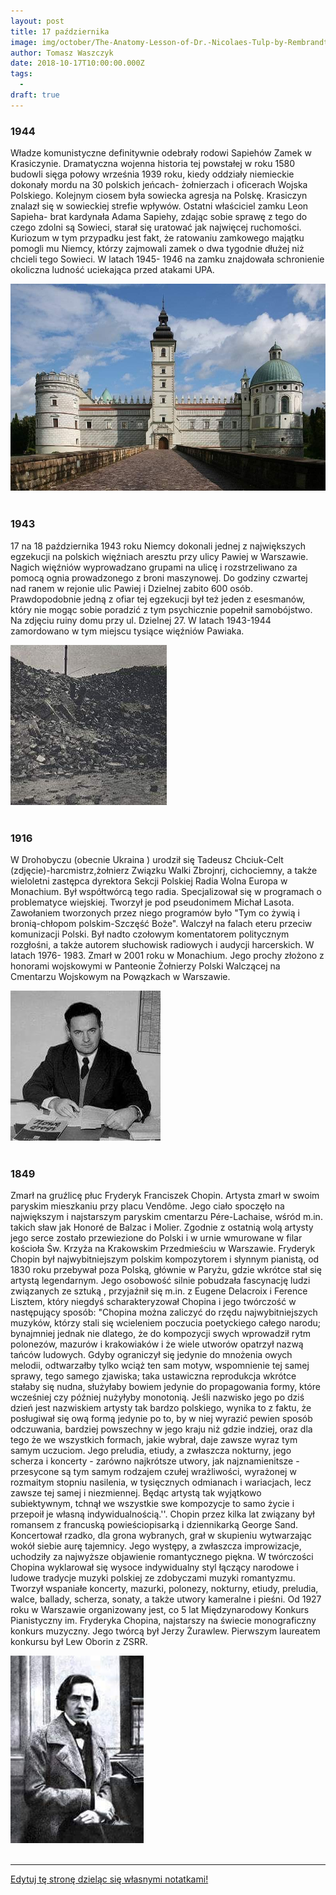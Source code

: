 ```yaml
---
layout: post
title: 17 października
image: img/october/The-Anatomy-Lesson-of-Dr.-Nicolaes-Tulp-by-Rembrandt.jpg
author: Tomasz Waszczyk
date: 2018-10-17T10:00:00.000Z
tags:
  - 
draft: true
---
```


### 1944

Władze komunistyczne definitywnie odebrały rodowi Sapiehów Zamek w Krasiczynie. Dramatyczna wojenna historia tej powstałej w roku 1580 budowli sięga połowy września 1939 roku, kiedy oddziały niemieckie dokonały mordu na 30 polskich jeńcach- żołnierzach i oficerach Wojska Polskiego. Kolejnym ciosem była sowiecka agresja na Polskę. Krasiczyn znalazł się w sowieckiej strefie wpływów. Ostatni właściciel zamku Leon Sapieha- brat kardynała Adama Sapiehy, zdając sobie sprawę z tego do czego zdolni są Sowieci, starał się uratować jak najwięcej ruchomości. Kuriozum w tym przypadku jest fakt, że ratowaniu zamkowego majątku pomogli mu Niemcy, którzy zajmowali zamek o dwa tygodnie dłużej niż chcieli tego Sowieci.
W latach 1945- 1946 na zamku znajdowała schronienie okoliczna ludność uciekająca przed atakami UPA.

<img src="./img/october/krasiczyn.jpg"/><br><br>

### 1943

17 na 18 października 1943 roku Niemcy dokonali jednej z największych egzekucji na polskich więźniach aresztu przy ulicy Pawiej w Warszawie. Nagich więźniów wyprowadzano grupami na ulicę i rozstrzeliwano za pomocą ognia prowadzonego z broni maszynowej.
Do godziny czwartej nad ranem w rejonie ulic Pawiej i Dzielnej zabito 600 osób.
Prawdopodobnie jedną z ofiar tej egzekucji był też jeden z esesmanów, który nie mogąc sobie poradzić z tym psychicznie popełnił samobójstwo.
Na zdjęciu ruiny domu przy ul. Dzielnej 27. W latach
1943-1944 zamordowano w tym miejscu tysiące więźniów Pawiaka.

<img src="./img/october/pawia.jpg"/><br><br>

### 1916

W Drohobyczu (obecnie Ukraina ) urodził się Tadeusz Chciuk-Celt (zdjęcie)-harcmistrz,żołnierz Związku Walki Zbrojnrj, cichociemny, a także wieloletni zastępca dyrektora Sekcji Polskiej Radia Wolna Europa w Monachium. Był współtwórcą tego radia. Specjalizował się w programach o problematyce wiejskiej. Tworzył je pod pseudonimem Michał Lasota. Zawołaniem tworzonych przez niego programów było "Tym co żywią i bronią-chłopom polskim-Szczęść Boże".
Walczył na falach eteru przeciw komunizacji
Polski. Był nadto czołowym komentatorem
politycznym rozgłośni, a także autorem
słuchowisk radiowych i audycji harcerskich. W
latach 1976- 1983.
Zmarł w 2001 roku w Monachium. Jego
prochy złożono z honorami wojskowymi w
Panteonie Żołnierzy Polski Walczącej na
Cmentarzu Wojskowym na Powązkach w
Warszawie.

<img src="./img/october/celt.jpg"/><br><br>

### 1849

Zmarł na gruźlicę płuc Fryderyk Franciszek Chopin. Artysta zmarł w swoim paryskim mieszkaniu przy placu Vendôme. Jego ciało spoczęło na największym i najstarszym paryskim cmentarzu Pére-Lachaise, wśród m.in. takich sław jak Honoré de Balzac i Molier. Zgodnie z ostatnią wolą artysty jego serce zostało przewiezione do Polski i w urnie wmurowane w filar kościoła Św. Krzyża na Krakowskim Przedmieściu w Warszawie. Fryderyk Chopin był najwybitniejszym polskim kompozytorem i słynnym pianistą, od 1830 roku przebywał poza Polską, głównie w Paryżu, gdzie wkrótce stał się artystą legendarnym. Jego osobowość silnie pobudzała fascynację ludzi związanych ze sztuką , przyjaźnił się m.in. z Eugene Delacroix i Ference Lisztem, który niegdyś scharakteryzował Chopina i jego twórczość w następujący sposób: "Chopina można zaliczyć do rzędu najwybitniejszych muzyków, którzy stali się wcieleniem poczucia poetyckiego całego narodu; bynajmniej jednak nie dlatego, że do kompozycji swych wprowadził rytm polonezów, mazurów i krakowiaków i że wiele utworów opatrzył nazwą tańców ludowych. Gdyby ograniczył się jedynie do mnożenia owych melodii, odtwarzałby tylko wciąż ten sam motyw, wspomnienie tej samej sprawy, tego samego zjawiska; taka ustawiczna reprodukcja wkrótce stałaby się nudna, służyłaby bowiem jedynie do propagowania formy, które wcześniej czy później nużyłyby monotonią. Jeśli nazwisko jego po dziś dzień jest nazwiskiem artysty tak bardzo polskiego, wynika to z faktu, że posługiwał się ową formą jedynie po to, by w niej wyrazić pewien sposób odczuwania, bardziej powszechny w jego kraju niż gdzie indziej, oraz dla tego że we wszystkich formach, jakie wybrał, daje zawsze wyraz tym samym uczuciom. Jego preludia, etiudy, a zwłaszcza nokturny, jego scherza i koncerty - zarówno najkrótsze utwory, jak najznamienitsze - przesycone są tym samym rodzajem czułej wrażliwości, wyrażonej w rozmaitym stopniu nasilenia, w tysięcznych odmianach i wariacjach, lecz zawsze tej samej i niezmiennej. Będąc artystą tak wyjątkowo subiektywnym, tchnął we wszystkie swe kompozycje to samo życie i przepoił je własną indywidualnością.''. Chopin przez kilka lat związany był romansem z francuską powieściopisarką i dziennikarką George Sand. Koncertował rzadko, dla grona wybranych, grał w skupieniu wytwarzając wokół siebie aurę tajemnicy. Jego występy, a zwłaszcza improwizacje, uchodziły za najwyższe objawienie romantycznego piękna. W twórczości Chopina wyklarował się wysoce indywidualny styl łączący narodowe i ludowe tradycje muzyki polskiej ze zdobyczami muzyki romantyzmu. Tworzył wspaniałe koncerty, mazurki, polonezy, nokturny, etiudy, preludia, walce, ballady, scherza, sonaty, a także utwory kameralne i pieśni. Od 1927 roku w Warszawie organizowany jest, co 5 lat Międzynarodowy Konkurs Pianistyczny im. Fryderyka Chopina, najstarszy na świecie monograficzny konkurs muzyczny. Jego twórcą był Jerzy Żurawlew.
Pierwszym laureatem  konkursu był Lew Oborin z ZSRR.

<img src="./img/october/chopin.jpg"/><br><br>

---

<a href="https://github.com/TomaszWaszczyk/historia.waszczyk.com/edit/master/src/content/october-4.md" target="_blank">Edytuj tę stronę dzieląc się własnymi notatkami!</a>
